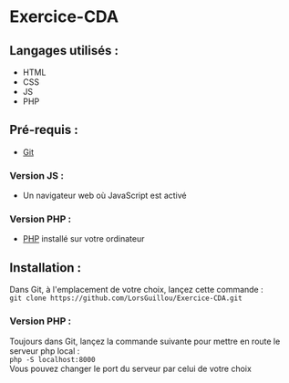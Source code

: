 # Exercice-CDA

## Langages utilisés :
- HTML
- CSS
- JS
- PHP

## Pré-requis :
- [Git](https://git-scm.com/downloads)
### Version JS :
- Un navigateur web où JavaScript est activé
### Version PHP :
- [PHP](https://www.php.net/downloads.php) installé sur votre ordinateur

## Installation :
Dans Git, à l'emplacement de votre choix, lançez cette commande :<br> 
`git clone https://github.com/LorsGuillou/Exercice-CDA.git`
### Version PHP :
Toujours dans Git, lançez la commande suivante pour mettre en route le serveur php local :<br> 
`php -S localhost:8000`<br>
Vous pouvez changer le port du serveur par celui de votre choix

